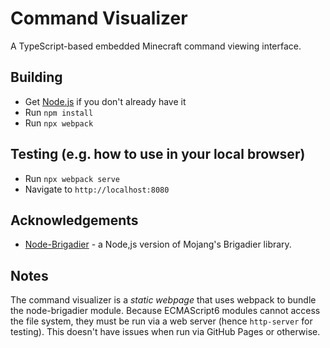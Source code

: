 # Command Visualizer

A TypeScript-based embedded Minecraft command viewing interface.

## Building

- Get [Node.js](https://nodejs.org/en/) if you don't already have it
- Run `npm install`
- Run `npx webpack`

## Testing (e.g. how to use in your local browser)

- Run `npx webpack serve`
- Navigate to `http://localhost:8080`

## Acknowledgements

- [Node-Brigadier](https://github.com/remtori/brigadier) - a Node,js version of Mojang's Brigadier library.

## Notes

The command visualizer is a _static webpage_ that uses webpack to bundle the node-brigadier module. Because ECMAScript6 modules cannot access the file system, they must be run via a web server (hence `http-server` for testing). This doesn't have issues when run via GitHub Pages or otherwise.
